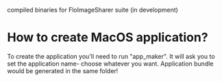 compiled binaries for FloImageSharer suite (in development)

How to create MacOS application?
===============================

To create the application you'll need to run "app_maker". It will ask you to set the application name- choose whatever you want. Application bundle would be generated in the same folder!
